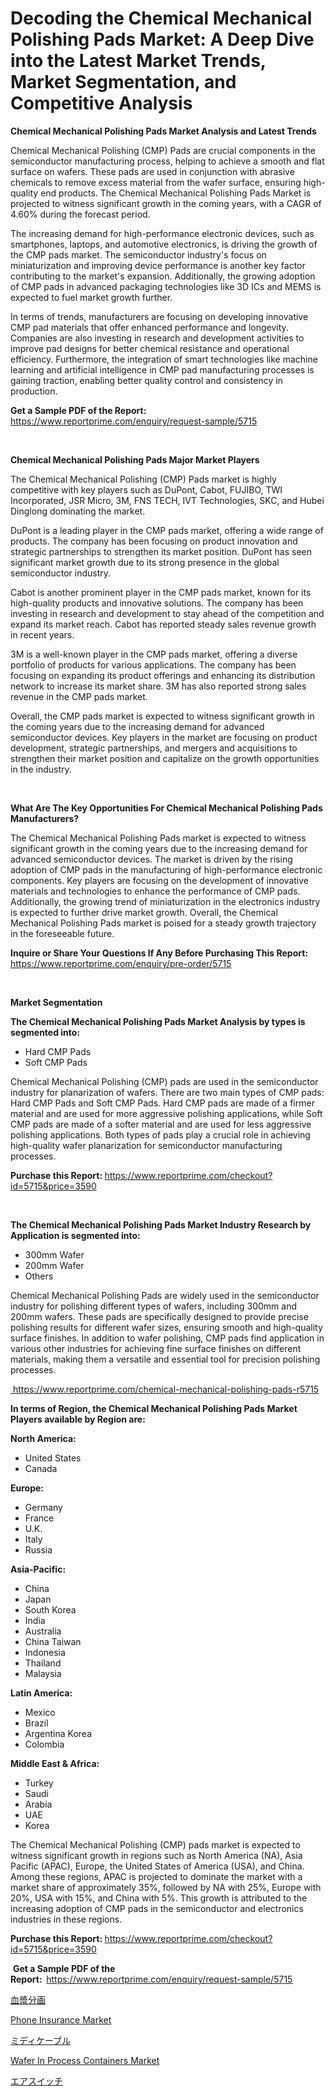 <p><h1>Decoding the Chemical Mechanical Polishing Pads Market: A Deep Dive into the Latest Market Trends, Market Segmentation, and Competitive Analysis</h1></p><p><strong>Chemical Mechanical Polishing Pads Market Analysis and Latest Trends</strong></p>
<p><p>Chemical Mechanical Polishing (CMP) Pads are crucial components in the semiconductor manufacturing process, helping to achieve a smooth and flat surface on wafers. These pads are used in conjunction with abrasive chemicals to remove excess material from the wafer surface, ensuring high-quality end products. The Chemical Mechanical Polishing Pads Market is projected to witness significant growth in the coming years, with a CAGR of 4.60% during the forecast period. </p><p>The increasing demand for high-performance electronic devices, such as smartphones, laptops, and automotive electronics, is driving the growth of the CMP pads market. The semiconductor industry's focus on miniaturization and improving device performance is another key factor contributing to the market's expansion. Additionally, the growing adoption of CMP pads in advanced packaging technologies like 3D ICs and MEMS is expected to fuel market growth further.</p><p>In terms of trends, manufacturers are focusing on developing innovative CMP pad materials that offer enhanced performance and longevity. Companies are also investing in research and development activities to improve pad designs for better chemical resistance and operational efficiency. Furthermore, the integration of smart technologies like machine learning and artificial intelligence in CMP pad manufacturing processes is gaining traction, enabling better quality control and consistency in production.</p></p>
<p><strong>Get a Sample PDF of the Report:&nbsp;</strong> <a href="https://www.reportprime.com/enquiry/request-sample/5715">https://www.reportprime.com/enquiry/request-sample/5715</a></p>
<p>&nbsp;</p>
<p><strong>Chemical Mechanical Polishing Pads Major Market Players</strong></p>
<p><p>The Chemical Mechanical Polishing (CMP) Pads market is highly competitive with key players such as DuPont, Cabot, FUJIBO, TWI Incorporated, JSR Micro, 3M, FNS TECH, IVT Technologies, SKC, and Hubei Dinglong dominating the market. </p><p>DuPont is a leading player in the CMP pads market, offering a wide range of products. The company has been focusing on product innovation and strategic partnerships to strengthen its market position. DuPont has seen significant market growth due to its strong presence in the global semiconductor industry.</p><p>Cabot is another prominent player in the CMP pads market, known for its high-quality products and innovative solutions. The company has been investing in research and development to stay ahead of the competition and expand its market reach. Cabot has reported steady sales revenue growth in recent years.</p><p>3M is a well-known player in the CMP pads market, offering a diverse portfolio of products for various applications. The company has been focusing on expanding its product offerings and enhancing its distribution network to increase its market share. 3M has also reported strong sales revenue in the CMP pads market.</p><p>Overall, the CMP pads market is expected to witness significant growth in the coming years due to the increasing demand for advanced semiconductor devices. Key players in the market are focusing on product development, strategic partnerships, and mergers and acquisitions to strengthen their market position and capitalize on the growth opportunities in the industry.</p></p>
<p>&nbsp;</p>
<p><strong>What Are The Key Opportunities For Chemical Mechanical Polishing Pads Manufacturers?</strong></p>
<p><p>The Chemical Mechanical Polishing Pads market is expected to witness significant growth in the coming years due to the increasing demand for advanced semiconductor devices. The market is driven by the rising adoption of CMP pads in the manufacturing of high-performance electronic components. Key players are focusing on the development of innovative materials and technologies to enhance the performance of CMP pads. Additionally, the growing trend of miniaturization in the electronics industry is expected to further drive market growth. Overall, the Chemical Mechanical Polishing Pads market is poised for a steady growth trajectory in the foreseeable future.</p></p>
<p><strong>Inquire or Share Your Questions If Any Before Purchasing This Report:</strong> <a href="https://www.reportprime.com/enquiry/pre-order/5715">https://www.reportprime.com/enquiry/pre-order/5715</a></p>
<p>&nbsp;</p>
<p><strong>Market Segmentation</strong></p>
<p><strong>The Chemical Mechanical Polishing Pads Market Analysis by types is segmented into:</strong></p>
<p><ul><li>Hard CMP Pads</li><li>Soft CMP Pads</li></ul></p>
<p><p>Chemical Mechanical Polishing (CMP) pads are used in the semiconductor industry for planarization of wafers. There are two main types of CMP pads: Hard CMP Pads and Soft CMP Pads. Hard CMP pads are made of a firmer material and are used for more aggressive polishing applications, while Soft CMP pads are made of a softer material and are used for less aggressive polishing applications. Both types of pads play a crucial role in achieving high-quality wafer planarization for semiconductor manufacturing processes.</p></p>
<p><strong>Purchase this Report:&nbsp;</strong><a href="https://www.reportprime.com/checkout?id=5715&price=3590">https://www.reportprime.com/checkout?id=5715&price=3590</a></p>
<p>&nbsp;</p>
<p><strong>The Chemical Mechanical Polishing Pads Market Industry Research by Application is segmented into:</strong></p>
<p><ul><li>300mm Wafer</li><li>200mm Wafer</li><li>Others</li></ul></p>
<p><p>Chemical Mechanical Polishing Pads are widely used in the semiconductor industry for polishing different types of wafers, including 300mm and 200mm wafers. These pads are specifically designed to provide precise polishing results for different wafer sizes, ensuring smooth and high-quality surface finishes. In addition to wafer polishing, CMP pads find application in various other industries for achieving fine surface finishes on different materials, making them a versatile and essential tool for precision polishing processes.</p></p>
<p><a href="https://www.reportprime.com/chemical-mechanical-polishing-pads-r5715">&nbsp;https://www.reportprime.com/chemical-mechanical-polishing-pads-r5715</a></p>
<p><strong>In terms of Region, the Chemical Mechanical Polishing Pads Market Players available by Region are:</strong></p>
<p>
    <p> <strong> North America: </strong>
        <ul>
            <li>United States</li>
            <li>Canada</li>
        </ul>
        </p> 
    <p> <strong> Europe: </strong>
        <ul>
            <li>Germany</li>
            <li>France</li>
            <li>U.K.</li>
            <li>Italy</li>
            <li>Russia</li>
        </ul>
        </p> 
    <p> <strong> Asia-Pacific: </strong>
        <ul>
            <li>China</li>
            <li>Japan</li>
            <li>South Korea</li>
            <li>India</li>
            <li>Australia</li>
            <li>China Taiwan</li>
            <li>Indonesia</li>
            <li>Thailand</li>
            <li>Malaysia</li>
        </ul>
        </p> 
    <p> <strong> Latin America: </strong>
        <ul>
            <li>Mexico</li>
            <li>Brazil</li>
            <li>Argentina Korea</li>
            <li>Colombia</li>
        </ul>
        </p> 
    <p> <strong> Middle East & Africa: </strong>
        <ul>
            <li>Turkey</li>
            <li>Saudi</li>
            <li>Arabia</li>
            <li>UAE</li>
            <li>Korea</li>
        </ul>
    </p>
    </p>
<p><p>The Chemical Mechanical Polishing (CMP) pads market is expected to witness significant growth in regions such as North America (NA), Asia Pacific (APAC), Europe, the United States of America (USA), and China. Among these regions, APAC is projected to dominate the market with a market share of approximately 35%, followed by NA with 25%, Europe with 20%, USA with 15%, and China with 5%. This growth is attributed to the increasing adoption of CMP pads in the semiconductor and electronics industries in these regions.</p></p>
<p><strong>Purchase this Report: </strong><a href="https://www.reportprime.com/checkout?id=5715&price=3590">https://www.reportprime.com/checkout?id=5715&price=3590</a></p>
<p>&nbsp;<strong>Get a Sample PDF of the Report:&nbsp;&nbsp;</strong><a href="https://www.reportprime.com/enquiry/request-sample/5715">https://www.reportprime.com/enquiry/request-sample/5715</a></p>
<p><strong></strong></p>
<p><p><a href="https://medium.com/@colbu56546/%E6%AC%A1%E3%81%AE%E6%96%87%E7%AB%A0%E3%82%92%E7%BF%BB%E8%A8%B3%E3%81%99%E3%82%8B%E3%81%A8-2024%E5%B9%B4%E3%81%8B%E3%82%892031%E5%B9%B4%E3%81%BE%E3%81%A7%E3%81%AE%E6%9C%9F%E9%96%93%E3%81%AB%E4%BA%88%E6%B8%AC%E3%81%95%E3%82%8C%E3%82%8B%E8%A1%80%E6%BC%BF%E5%88%86%E7%94%BB%E5%B8%82%E5%A0%B4%E3%81%AE%E5%88%86%E6%9E%90%E3%81%A8%E3%82%B5%E3%82%A4%E3%82%BA-%E3%81%AB%E3%81%AA%E3%82%8A%E3%81%BE%E3%81%99-0f584ca0c134">血漿分画</a></p><p><a href="https://www.linkedin.com/pulse/phone-insurance-market-competitive-analysis-trends-forecast-hjvuf">Phone Insurance Market</a></p><p><a href="https://medium.com/@desekay3566/midi%E3%82%B1%E3%83%BC%E3%83%96%E3%83%AB%E5%B8%82%E5%A0%B4-%E3%82%B7%E3%82%A7%E3%82%A2-%E5%B8%82%E5%A0%B4%E3%83%88%E3%83%AC%E3%83%B3%E3%83%89-%E5%B0%86%E6%9D%A5%E3%81%AE%E6%88%90%E9%95%B7%E3%81%AE%E6%8E%A2%E7%B4%A2-420751e09777">ミディケーブル</a></p><p><a href="https://github.com/RyleeBauch2023/Market-Research-Report-List-1/blob/main/wafer-in-process-containers-market.md">Wafer In Process Containers Market</a></p><p><a href="https://github.com/kegley4963/Market-Research-Report-List-1/blob/main/376270674393.md">エアスイッチ</a></p></p>